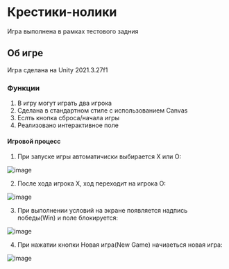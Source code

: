 # Крестики-нолики
 Игра выполнена в рамках тестового задния
 ## Об игре
Игра сделана на Unity 2021.3.27f1
### Функции
1) В игру могут играть два игрока
2) Сделана в стандартном стиле с использованием Canvas
3) Еслть кнопка сброса/начала игры
4) Реализовано интерактивное поле
#### Игровой процесс
1. При запуске игры автоматичиски выбирается X или O:

![image](https://github.com/KenWood2b/Tic-Tac-Toe/assets/146090806/5eb08bd9-4b62-4fad-9a52-8f29a5c1f6b4)


2. После хода игрока X, ход переходит на игрока О:

![image](https://github.com/KenWood2b/Tic-Tac-Toe/assets/146090806/96e2a836-5397-4f4e-9db4-31126b7fa5cf)


3. При выполнении условий на экране появляется надпись победы(Win) и поле блокируется:

![image](https://github.com/KenWood2b/Tic-Tac-Toe/assets/146090806/a5792acb-f9ea-4c40-9854-92f2c0ff3353)


4. При нажатии кнопки Новая игра(New Game) начиаеться новая игра:

![image](https://github.com/KenWood2b/Tic-Tac-Toe/assets/146090806/229d9b6c-ea2d-4fa0-a087-3f8aaea012fc)



